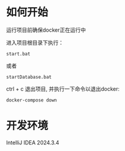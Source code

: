 # 如何开始
运行项目前确保docker正在运行中

进入项目根目录下执行：
```shell
start.bat
```
或者
```shell
startDatabase.bat
```
ctrl + c 退出项目, 并执行一下命令以退出docker:
```shell
docker-compose down
```
# 开发环境
IntelliJ IDEA 2024.3.4
